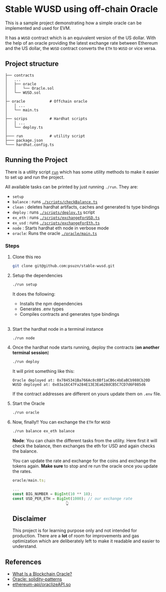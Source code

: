 # Stable WUSD using off-chain Oracle

This is a sample project demonstrating how a simple oracle can be implemented and used for EVM.

It has a `WUSD` contract which is an equivalent version of the US dollar. With the help of an oracle providing the latest exchange rate between Ethereum and the US dollar, the `WUSD` contract converts the `ETH` to `WUSD` or vice versa.

## Project structure

```
├── contracts
│   ...
│   ├── oracle
│   │   └── Oracle.sol
│   └── WUSD.sol
│
├─ oracle           # Offchain oracle
│   │ ...
│   └── main.ts
│
├── scrips          # Hardhat scripts
│   │ ...
│   └── deploy.ts
│
├─── run            # utility script
├─── package.json
└─── hardhat.config.ts
```

## Running the Project

There is a utility script [`run`](./run) which has some utility methods to make it easier to set up and run the project.

All available tasks can be printed by just running `./run`. They are:

-   `setup`
-   `balance` : runs [`./scripts/checkBalance.ts`](./scripts/checkBalance.ts)
-   `clean` : deletes hardhat artifacts, caches and generated ts type bindings
-   `deploy` : runs [`./scripts/deploy.ts`](./scripts/deploy.ts) script
-   `ex_eth` : runs [`./scripts/exchangeForUSD.ts`](./scripts/exchangeForUSD.ts)
-   `ex_usd` : runs [`./scripts/exchangeForEth.ts`](./scripts/exchangeForEth.ts)
-   `node` : Starts hardhat eth node in verbose mode
-   `oracle`: Runs the oracle [`./oracle/main.ts`](./oracle/main.ts)

### Steps

1. Clone this reo

    ```sh
    git clone git@github.com:psuzn/stable-wusd.git
    ```

2. Setup the dependencies

    ```sh
    ./run setup
    ```

    It does the following:

    - Installs the npm dependencies
    - Generates .env types
    - Compiles contracts and generates type bindings <br /> <br />

3. Start the hardhat node in a terminal instance

    ```sh
    ./run node
    ```

4. Once the hardhat node starts running, deploy the contracts (**on another terminal session**)

    ```sh
    ./run deploy
    ```

    It will print something like this:

    ```
    Oracle deployed at: 0x7845341Ba766Ac8c8Bf1aCB6c4bEaBCb988Cb20D
    WUSD deployed at: 0x03a16C47Fa284E13E3Ea628dCB5C7CD7d6F085d6
    ```

    If the contract addresses are different on yours update them on `.env` file.

5. Start the Oracle

    ```sh
    ./run oracle
    ```

6. Now, finally!! You can exchange the `ETH` for `WUSD`

    ```sh
    ./run balance ex_eth balance
    ```

    **Node**: You can chain the different tasks from the utility. Here first it will check the balance, then exchanges the eth for USD and again checks the balance.

    You can update the rate and exchange for the coins and exchange the tokens again. **Make sure** to stop and re run the oracle once you update the rates.

    ```ts
    oracle/main.ts;

    ...
    const BIG_NUMBER = BigInt(10 ** 18);
    const USD_PER_ETH = BigInt(1000); // our exchange rate
                            👆
    ```

    ## Disclaimer

    This project is for learning purpose only and not intended for production. There are a **lot** of room for improvements and gas optimization which are deliberately left to make it readable and easier to understand.

## References

-   [What Is a Blockchain Oracle?](https://chain.link/education/blockchain-oracles)
-   [Oracle: solidity-patterns](https://fravoll.github.io/solidity-patterns/oracle.html)
-   [ethereum-api/oraclizeAPI.so](https://github.com/provable-things/ethereum-api/blob/master/oraclizeAPI.sol)
